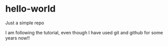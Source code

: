 # hello-world
Just a simple repo

I am following the tutorial, even though I have used git and github for some years now!!

